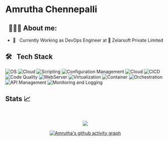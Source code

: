 # Amrutha Chennepalli 

## &nbsp; 👨🏻‍💻 About me:

- 🌱 &nbsp; Currently Working as DevOps Engineer at :office: Zelarsoft Private Limited




## 🛠 &nbsp; Tech Stack
![OS](https://img.shields.io/badge/Operating%20Systems-Linux%20%7C%20Windows%20%7C%20macOS-red)
![Cloud](https://img.shields.io/badge/Cloud%20Platform-AWS%20%7C%20Azure%20%7C%20GCP-blue)
![Scripting](https://img.shields.io/badge/Scripting-PowerShell%20%7C%20Bash-lemon)
![Configuration Management](https://img.shields.io/badge/Configuration%20Management-Ansible%20%7C%20Terraform-purple)
![Cloud](https://img.shields.io/badge/IAC-Terraform%20%7C%20Pulumi-teal)
![CICD](https://img.shields.io/badge/CICD-Jenkins%20%7C%20GitOps%20[ArgoCD%20%7C%20FluxCD%20%7C%20RancherFleet]-yellow)
![Code Quality](https://img.shields.io/badge/Code%20Analysis-SonarQube/Cloud-teal)
![WebServer](https://img.shields.io/badge/Webserver-Apache%20Server%20%7C%20Nginx-violet)
![Virtualization](https://img.shields.io/badge/Virtualization-VMWare-skyblue) 
![Container](https://img.shields.io/badge/Containerization-Docker-blue)
![Orchestration](https://img.shields.io/badge/Orchestration-Kubernetes%20%7C%20K3s%20%7C%20K3d%20%7C%20kind-magenta)
![API Management](https://img.shields.io/badge/API%20Management-Kong%20Gateway%20%7C%20Kong%20Konnect-blue)
![Monitoring and Logging](https://img.shields.io/badge/Monitoring%20and%20Logging-Prometheus%20%7C%20Grafana%20%7C%20Loki%20%7C%20Thanos-lemon)







## Stats :chart_with_upwards_trend: 

<br/> 

<div align="center">

  ![](https://github-readme-streak-stats.herokuapp.com/?user=amruthavarshinic&theme=dark&dates=33C4FF)
  
[![Amrutha's github activity graph](https://github-readme-activity-graph.vercel.app/graph?username=amruthavarshinic&theme=react-dark)](https://github.com/manohar217/github-readme-activity-graph)

</div>
